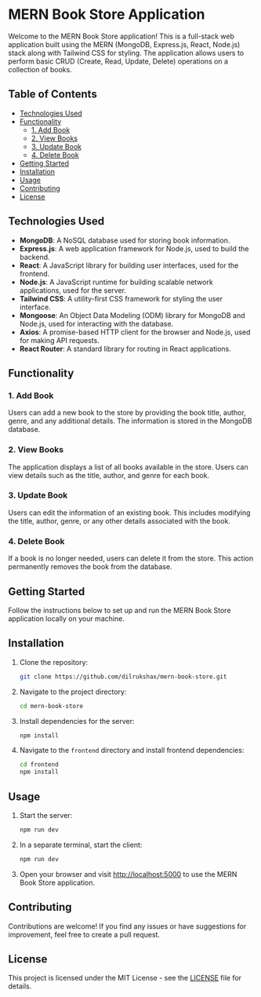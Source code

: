 

# MERN Book Store Application

Welcome to the MERN Book Store application! This is a full-stack web application built using the MERN (MongoDB, Express.js, React, Node.js) stack along with Tailwind CSS for styling. The application allows users to perform basic CRUD (Create, Read, Update, Delete) operations on a collection of books.

## Table of Contents

- [Technologies Used](#technologies-used)
- [Functionality](#functionality)
  - [1. Add Book](#1-add-book)
  - [2. View Books](#2-view-books)
  - [3. Update Book](#3-update-book)
  - [4. Delete Book](#4-delete-book)
- [Getting Started](#getting-started)
- [Installation](#installation)
- [Usage](#usage)
- [Contributing](#contributing)
- [License](#license)

## Technologies Used

- **MongoDB**: A NoSQL database used for storing book information.
- **Express.js**: A web application framework for Node.js, used to build the backend.
- **React**: A JavaScript library for building user interfaces, used for the frontend.
- **Node.js**: A JavaScript runtime for building scalable network applications, used for the server.
- **Tailwind CSS**: A utility-first CSS framework for styling the user interface.
- **Mongoose**: An Object Data Modeling (ODM) library for MongoDB and Node.js, used for interacting with the database.
- **Axios**: A promise-based HTTP client for the browser and Node.js, used for making API requests.
- **React Router**: A standard library for routing in React applications.

## Functionality

### 1. Add Book

Users can add a new book to the store by providing the book title, author, genre, and any additional details. The information is stored in the MongoDB database.

### 2. View Books

The application displays a list of all books available in the store. Users can view details such as the title, author, and genre for each book.

### 3. Update Book

Users can edit the information of an existing book. This includes modifying the title, author, genre, or any other details associated with the book.

### 4. Delete Book

If a book is no longer needed, users can delete it from the store. This action permanently removes the book from the database.

## Getting Started

Follow the instructions below to set up and run the MERN Book Store application locally on your machine.

## Installation

1. Clone the repository:

   ```bash
   git clone https://github.com/dilrukshax/mern-book-store.git
   ```

2. Navigate to the project directory:

   ```bash
   cd mern-book-store
   ```

3. Install dependencies for the server:

   ```bash
   npm install
   ```

4. Navigate to the `frontend` directory and install frontend dependencies:

   ```bash
   cd frontend
   npm install
   ```

## Usage

1. Start the server:

   ```bash
   npm run dev
   ```

2. In a separate terminal, start the client:

   ```bash
   npm run dev
   ```

3. Open your browser and visit [http://localhost:5000](http://localhost:5000) to use the MERN Book Store application.

## Contributing

Contributions are welcome! If you find any issues or have suggestions for improvement, feel free to create a pull request.

## License

This project is licensed under the MIT License - see the [LICENSE](LICENSE) file for details.

